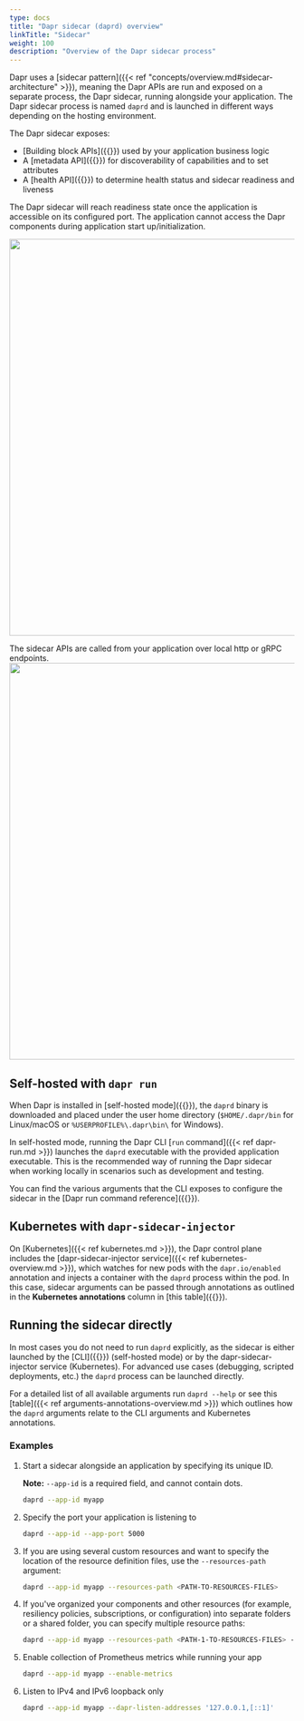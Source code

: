 ```yaml
---
type: docs
title: "Dapr sidecar (daprd) overview"
linkTitle: "Sidecar"
weight: 100
description: "Overview of the Dapr sidecar process"
---
```


Dapr uses a [sidecar pattern]({{< ref "concepts/overview.md#sidecar-architecture" >}}), meaning the Dapr APIs are run and exposed on a separate process, the Dapr sidecar, running alongside your application. The Dapr sidecar process is named `daprd` and is launched in different ways depending on the hosting environment.

The Dapr sidecar exposes: 

- [Building block APIs]({{<ref building-blocks-concept>}}) used by your application business logic
- A [metadata API]({{<ref metadata_api>}}) for discoverability of capabilities and to set attributes
- A [health API]({{<ref sidecar-health>}}) to determine health status and sidecar readiness and liveness

The Dapr sidecar will reach readiness state once the application is accessible on its configured port. The application cannot access the Dapr components during application start up/initialization. 

<img src="/images/overview-sidecar-apis.png" width=700>

The sidecar APIs are called from your application over local http or gRPC endpoints. 
<img src="/images/overview-sidecar-model.png" width=700>

## Self-hosted with `dapr run`

When Dapr is installed in [self-hosted mode]({{<ref self-hosted>}}), the `daprd` binary is downloaded and placed under the user home directory (`$HOME/.dapr/bin` for Linux/macOS or `%USERPROFILE%\.dapr\bin\` for Windows).

In self-hosted mode, running the Dapr CLI [`run` command]({{< ref dapr-run.md >}}) launches the `daprd` executable with the provided application executable. This is the recommended way of running the Dapr sidecar when working locally in scenarios such as development and testing.

You can find the various arguments that the CLI exposes to configure the sidecar in the [Dapr run command reference]({{<ref dapr-run>}}).

## Kubernetes with `dapr-sidecar-injector`

On [Kubernetes]({{< ref kubernetes.md >}}), the Dapr control plane includes the [dapr-sidecar-injector service]({{< ref kubernetes-overview.md >}}), which watches for new pods with the `dapr.io/enabled` annotation and injects a container with the `daprd` process within the pod. In this case, sidecar arguments can be passed through annotations as outlined in the **Kubernetes annotations** column in [this table]({{<ref arguments-annotations-overview>}}).

## Running the sidecar directly

In most cases you do not need to run `daprd` explicitly, as the sidecar is either launched by the [CLI]({{<ref cli-overview>}}) (self-hosted mode) or by the dapr-sidecar-injector service (Kubernetes). For advanced use cases (debugging, scripted deployments, etc.) the `daprd` process can be launched directly.

For a detailed list of all available arguments run `daprd --help` or see this [table]({{< ref arguments-annotations-overview.md >}}) which outlines how the `daprd` arguments relate to the CLI arguments and Kubernetes annotations.

### Examples

1. Start a sidecar alongside an application by specifying its unique ID.  

   **Note:** `--app-id` is a required field, and cannot contain dots.

   ```bash
   daprd --app-id myapp
   ```

1. Specify the port your application is listening to

   ```bash
   daprd --app-id --app-port 5000
   ```

1. If you are using several custom resources and want to specify the location of the resource definition files, use the `--resources-path` argument:

   ```bash
   daprd --app-id myapp --resources-path <PATH-TO-RESOURCES-FILES>
   ```

1. If you've organized your components and other resources (for example, resiliency policies, subscriptions, or configuration) into separate folders or a shared folder, you can specify multiple resource paths:

   ```bash
   daprd --app-id myapp --resources-path <PATH-1-TO-RESOURCES-FILES> --resources-path <PATH-2-TO-RESOURCES-FILES>
   ```

1. Enable collection of Prometheus metrics while running your app

   ```bash
   daprd --app-id myapp --enable-metrics
   ```

1. Listen to IPv4 and IPv6 loopback only

   ```bash
   daprd --app-id myapp --dapr-listen-addresses '127.0.0.1,[::1]'
   ```
